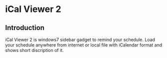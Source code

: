 # iCal Viewer 2

## Introduction 
iCal Viewer 2 is windows7 sidebar gadget to remind your schedule.
Load your schedule anywhere from internet or local file with
iCalendar format and shows short discription of it.



